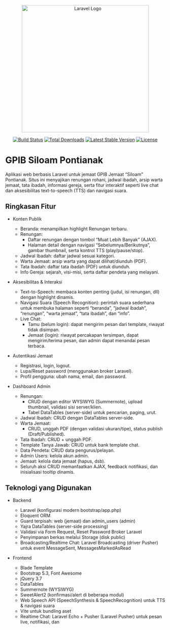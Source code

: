 <p align="center"><a href="https://laravel.com" target="_blank"><img src="https://raw.githubusercontent.com/laravel/art/master/logo-lockup/5%20SVG/2%20CMYK/1%20Full%20Color/laravel-logolockup-cmyk-red.svg" width="400" alt="Laravel Logo"></a></p>

<p align="center">
<a href="https://github.com/laravel/framework/actions"><img src="https://github.com/laravel/framework/workflows/tests/badge.svg" alt="Build Status"></a>
<a href="https://packagist.org/packages/laravel/framework"><img src="https://img.shields.io/packagist/dt/laravel/framework" alt="Total Downloads"></a>
<a href="https://packagist.org/packages/laravel/framework"><img src="https://img.shields.io/packagist/v/laravel/framework" alt="Latest Stable Version"></a>
<a href="https://packagist.org/packages/laravel/framework"><img src="https://img.shields.io/packagist/l/laravel/framework" alt="License"></a>
</p>

# GPIB Siloam Pontianak

Aplikasi web berbasis Laravel untuk jemaat GPIB Jemaat “Siloam” Pontianak. Situs ini menyajikan renungan rohani, jadwal ibadah, arsip warta jemaat, tata ibadah, informasi gereja, serta fitur interaktif seperti live chat dan aksesibilitas text-to-speech (TTS) dan navigasi suara.

## Ringkasan Fitur

- Konten Publik
  - Beranda: menampilkan highlight Renungan terbaru.
  - Renungan:
    - Daftar renungan dengan tombol “Muat Lebih Banyak” (AJAX).
    - Halaman detail dengan navigasi “Sebelumnya/Berikutnya”, gambar thumbnail, serta kontrol TTS (play/pause/stop).
  - Jadwal Ibadah: daftar jadwal sesuai kategori.
  - Warta Jemaat: arsip warta yang dapat dilihat/diunduh (PDF).
  - Tata Ibadah: daftar tata ibadah (PDF) untuk diunduh.
  - Info Gereja: sejarah, visi-misi, serta daftar pendeta yang melayani.

- Aksesibilitas & Interaksi
  - Text-to-Speech: membaca konten penting (judul, isi renungan, dll) dengan highlight dinamis.
  - Navigasi Suara (Speech Recognition): perintah suara sederhana untuk membuka halaman seperti “beranda”, “jadwal ibadah”, “renungan”, “warta jemaat”, “tata ibadah”, dan “info”.
  - Live Chat:
    - Tamu (belum login): dapat mengirim pesan dari template, riwayat tidak disimpan.
    - Jemaat (login): riwayat percakapan tersimpan, dapat mengirim/terima pesan, dan admin dapat menandai pesan terbaca.

- Autentikasi Jemaat
  - Registrasi, login, logout.
  - Lupa/Reset password (menggunakan broker Laravel).
  - Profil pengguna: ubah nama, email, dan password.

- Dashboard Admin
  - Renungan:
    - CRUD dengan editor WYSIWYG (Summernote), upload thumbnail, validasi sisi server/klien.
    - Tabel DataTables (server-side) untuk pencarian, paging, urut.
  - Jadwal Ibadah: CRUD dengan DataTables server-side.
  - Warta Jemaat:
    - CRUD, unggah PDF (dengan validasi ukuran/tipe), status publish (Draft/Published).
  - Tata Ibadah: CRUD + unggah PDF.
  - Template Tanya Jawab: CRUD untuk bank template chat.
  - Data Pendeta: CRUD data pengurus/pelayan.
  - Admin Users: kelola akun admin.
  - Jemaat: kelola data jemaat (hapus, dsb).
  - Seluruh aksi CRUD memanfaatkan AJAX, feedback notifikasi, dan inisialisasi tooltip dinamis.

## Teknologi yang Digunakan

- Backend
  - Laravel (konfigurasi modern bootstrap/app.php)
  - Eloquent ORM
  - Guard terpisah: web (jemaat) dan admin_users (admin)
  - Yajra DataTables (server-side processing)
  - Validasi via Form Request, Reset Password Broker Laravel
  - Penyimpanan berkas melalui Storage (disk public)
  - Broadcasting/Realtime Chat: Laravel Broadcasting (driver Pusher) untuk event MessageSent, MessagesMarkedAsRead

- Frontend
  - Blade Template
  - Bootstrap 5.3, Font Awesome
  - jQuery 3.7
  - DataTables
  - Summernote (WYSIWYG)
  - SweetAlert2 (konfirmasi/alert di beberapa modul)
  - Web Speech API (SpeechSynthesis & SpeechRecognition) untuk TTS & navigasi suara
  - Vite untuk bundling aset
  - Realtime Chat: Laravel Echo + Pusher (Laravel Pusher) untuk pesan live, notifikasi, dan
